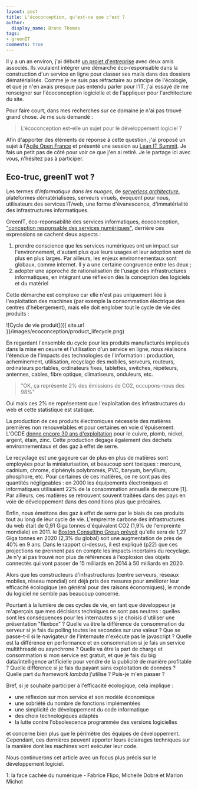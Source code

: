 ```yaml
---
layout: post
title: L'écoconception, qu'est-ce que c'est ?
author:
  display_name: Bruno Thomas
tags:
- greenIT
comments: true
---
```


Il y a un an environ, j'ai débuté [un projet d'entreprise](https://classe.io) avec deux amis associés. Ils voulaient intégrer une démarche éco-responsable dans la construction d'un service en ligne pour classer ses mails dans des dossiers dématérialisés. Comme je ne suis pas réfractaire au principe de l'écologie, et que je n'en avais presque pas entendu parler pour l'IT, j'ai essayé de me renseigner sur l'écoconception logicielle et de l'appliquer pour l'architecture du site.

Pour faire court, dans mes recherches sur ce domaine je n'ai pas trouvé grand chose. Je me suis demandé :

> L'écoconception est-elle un sujet pour le développement logiciel ?

Afin d'apporter des éléments de réponse à cette question, j'ai proposé un sujet à l'[Agile Open France](http://agileopenfrance.com/) et présenté une session au [Lean IT Summit](http://www.lean-it-summit.com/7178-bruno-thomas). Je fais un petit pas de côté pour voir ce que j'en ai retiré. Je le partage ici avec vous, n'hésitez pas à participer.

## Eco-truc, greenIT wot ?

Les termes d'*informatique dans les nuages*, de *[serverless architecture](https://www.martinfowler.com/articles/serverless.html)*, plateformes dématérialisées, serveurs viruels, évoquent pour nous, utilisateurs des services IT/web, une forme d'évanescence, d'immatérialité des infrastructures informatiques.

GreenIT, éco-reponsabilité des services informatiques, écoconception, ["conception responsable des services numériques"](https://collectif.greenit.fr/), derrière ces expressions se cachent deux aspects :

1. prendre conscience que les services numériques ont un impact sur l'environnement, d'autant plus que leurs usages et leur adoption sont de plus en plus larges. Par ailleurs, les enjeux environnementaux sont globaux, comme internet. Il y a une certaine congruence entre les deux ;
2. adopter une approche de rationalisation de l'usage des infrastructures informatiques, en intégrant une réflexion dès la conception des logiciels et du matériel

Cette démarche est complexe car elle n'est pas uniquement liée à l'exploitation des machines (par exemple la consommation électrique des centres d'hébergement), mais elle doit englober tout le cycle de vie des produits :

![Cycle de vie produit]({{ site.url }}/images/ecoconception/product_lifecycle.png)

En regardant l'ensemble du cycle pour les produits manufacturés impliqués dans la mise en oeuvre et l'utilisation d'un service en ligne, nous réalisons l'étendue de l'impacts des technologies de l'information : production, acheminement, utilisation, recyclage des mobiles, serveurs, routeurs, ordinateurs portables, ordinateurs fixes, tablettes, switches, répéteurs, antennes, cables, fibre optique, climatiseurs, onduleurs, etc.

> "OK, ça représente 2% des émissions de CO2, occupons-nous des 98%"

Oui mais ces 2% ne représentent que l'exploitation des infrastructures du web et cette statistique est statique.

La production de ces produits électroniques nécessite des matières premières non renouvelables et pour certaines en voie d'épuisement. L'OCDE [donne encore 30 ans d'exploitation](http://www.statistiques.developpement-durable.gouv.fr/fileadmin/documents/Produits_editoriaux/Publications/Etudes_et_documents/2009/etudes_documentsN6_02.pdf) pour le cuivre, plomb, nickel, argent, étain, zinc. Cette production dégage également des déchets environnementaux et des gaz à effet de serre.

Le recyclage est une gageure car de plus en plus de matières sont employées pour la miniaturisation, et beaucoup sont toxiques : mercure, cadnium, chrome, diphényls polybromés, PVC, baryum, beryllium, phosphore, etc. Pour certaines de ces matières, ce ne sont pas des quantités négligeables : en 2000 les équipements électroniques et informatiques utilisaient 22% de la consommation annuelle de mercure [1]. Par ailleurs, ces matières se retrouvent souvent traitées dans des pays en voie de développement dans des conditions plus que précaires.

Enfin, nous émettons des gaz à effet de serre par le biais de ces produits tout au long de leur cycle de vie. L'empreinte carbone des infrastructures du web était de 0,91 Giga tonnes d'équivalent CO2 (1,9% de l'empreinte mondiale) en 2011. le [Boston Consulting Group prévoit](http://gesi.org/assets/js/lib/tinymce/jscripts/tiny_mce/plugins/ajaxfilemanager/uploaded/SMARTer%202020%20-%20The%20Role%20of%20ICT%20in%20Driving%20a%20Sustainable%20Future%20-%20December%202012.pdf) qu'elle sera de 1,27 Giga tonnes en 2020 (2,3% du global) soit une augmentation de près de 40% en 9 ans. Dans le rapport ci-dessus, il est expliqué (p22) que ces projections ne prennent pas en compte les impacts incertains du recyclage. Je n'y ai pas trouvé non plus de références à l'explosion des objets connectés qui vont passer de 15 milliards en 2014 à 50 milliards en 2020.

Alors que les constructeurs d'infrastructures (centre serveurs, réseaux mobiles, réseau mondial) ont déjà pris des mesures pour améliorer leur efficacité écologique (en général pour des raisons économiques), le monde du logiciel ne semble pas beaucoup concerné.

Pourtant à la lumière de ces cycles de vie, en tant que développeur je m'aperçois que mes décisions techniques ne sont pas neutres : quelles sont les conséquences pour les internautes si je choisis d'utiliser une présentation "flexbox" ? Quelle va être la différence de consommation du serveur si je fais du polling toutes les secondes sur une valeur ? Que se passe-t-il si le navigateur de l'internaute n'exécute pas le javascript ? Quelle est la différence en performance et en consommation si je fais un service multithreadé ou asynchrone ? Quelle va être la part de charge et consommation si mon service est gratuit, et que je fais du big data/intelligence artificielle pour vendre de la publicité de manière profitable ? Quelle différence si je fais du payant sans exploitation de données ? Quelle part du framework *lambda* j'utilise ? Puis-je m'en passer ?

Bref, si je souhaite participer à l'efficacité écologique, cela implique :

* une réflexion sur mon service et son modèle économique
* une sobriété du nombre de fonctions implémentées
* une simplicité de développement du code informatique
* des choix technologiques adaptés
* la lutte contre l'obsolescence programmée des versions logicielles

et concerne bien plus que le périmètre des équipes de développement. Cependant, ces dernières peuvent apporter leurs éclairages techniques sur la manière dont les machines vont exécuter leur code.

Nous continuerons cet article avec un focus plus précis sur le développement logiciel.

1: la face cachée du numérique - Fabrice Flipo, Michelle Dobré et Marion Michot
